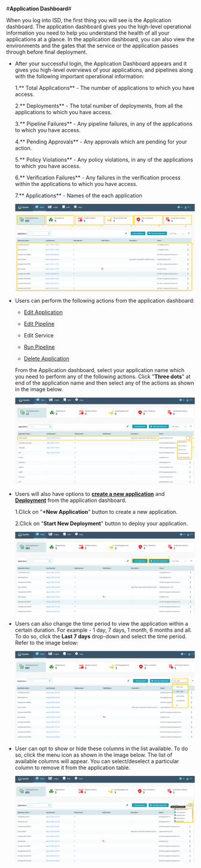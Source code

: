 #**Application Dashboard**#

When you log into ISD, the first thing you will see is the Application dashboard. 
The application dashboard gives you the high-level operational information you need to help you 
understand the health of all your applications at a glance. In the application dashboard, you 
can also view the environments and the gates that the service or the application passes through 
before final deployment. 

* After your successful login, the Application Dashboard appears and it gives you high-level overviews of your applications, and pipelines along with the following important operational information: 

	1.** Total Applications** - The number of applications to which you have access.	

	2.** Deployments** - The total number of deployments, from all the applications to which you have access.	

	3.** Pipeline Failures** - Any pipeline failures, in any of the applications to which you have access.

	4.** Pending Approvals** - Any approvals which are pending for your action.

	5.** Policy Violations** - Any policy violations, in any of the applications to which you have access.
 
	6.** Verification Failures** - Any failures in the verification process within the applications to which you have access.

	7.** Applications** - Names of the each application

	![Application_Dashboard4](./Application_Dashboard4.png)


* Users can perform the following actions from the application dashboard:

	* [Edit Application](https://docs.opsmx.com/release-history/previous-releases/isd-4.0/user-guide/manage-application/configure-an-application)

	* [Edit Pipeline](https://docs.opsmx.com/release-history/previous-releases/isd-4.0/user-guide/manage-pipelines/edit-pipeline)

	* Edit Service

	* [Run Pipeline](https://docs.opsmx.com/products/orchestration-module-opsmx-enterprise-for-spinnaker-oes/additional-feature-configuration/pipeline-management/run-a-pipeline)

	* [Delete Application](https://docs.opsmx.com/release-history/previous-releases/isd-4.0/user-guide/manage-application/delete-an-application)


	From the Application dashboard, select your application name which you need to perform any of the following actions. Click "**Three dots**" at end of the application name and then select any of the actions as shown in the image below.

	![Application_Dashboard5](./Application_Dashboard5.png)


* Users will also have options to **[create a new application](https://docs.opsmx.com/release-history/previous-releases/isd-4.0/user-guide/manage-application/create-an-application)** and **[Deployment](https://docs.opsmx.com/quickstart-guide/manage-pipelines/run-deployments-execute-pipelines)** from the application dashboard.

	1.Click on "**+New Application**" button to create a new application.
 
	2.Click on "**Start New Deployment**" button to deploy your application. 

	![Start_new_deployment4](./Start_new_deployment4.png)


* Users can also change the time period to view the application within a certain duration. For example - 1 day, 7 days, 1 month, 6 months and all. To do so, click the **Last 7 days** drop-down and select the time period. Refer to the image below:

	![Start_new_deployment5](./Start_new_deployment5.png)

* User can opt to show or hide these columns in the list available. To do so, click the menu icon as shown in the image below. The list of available columns will appear. You can select/deselect a particular column to remove it from the application table.

	![Start_new_deployment6](./Start_new_deployment6.png)








